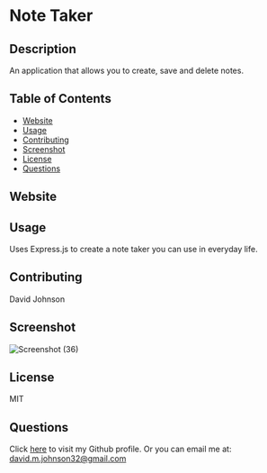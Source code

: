 # Note Taker
## Description
An application that allows you to create, save and delete notes.
## Table of Contents
* [Website](#website)
* [Usage](#usage)
* [Contributing](#contributing)
* [Screenshot](#screenshot)
* [License](#license)
* [Questions](#questions)
## Website

## Usage
Uses Express.js to create a note taker you can use in everyday life.
## Contributing
David Johnson
## Screenshot
![Screenshot (36)](https://user-images.githubusercontent.com/72535444/106692872-2d031100-658a-11eb-8a4c-1987762510c3.png)
## License
MIT
## Questions
Click [here](https://github.com/DavidMark24) to visit my Github profile.
Or you can email me at: david.m.johnson32@gmail.com